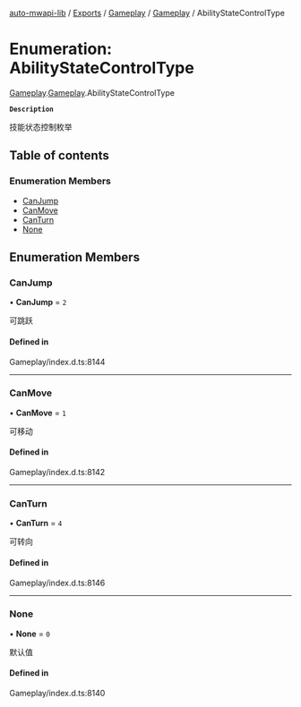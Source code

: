 [auto-mwapi-lib](../README.md) / [Exports](../modules.md) / [Gameplay](../modules/Gameplay.md) / [Gameplay](../modules/Gameplay.Gameplay.md) / AbilityStateControlType

# Enumeration: AbilityStateControlType

[Gameplay](../modules/Gameplay.md).[Gameplay](../modules/Gameplay.Gameplay.md).AbilityStateControlType

**`Description`**

技能状态控制枚举

## Table of contents

### Enumeration Members

- [CanJump](Gameplay.Gameplay.AbilityStateControlType.md#canjump)
- [CanMove](Gameplay.Gameplay.AbilityStateControlType.md#canmove)
- [CanTurn](Gameplay.Gameplay.AbilityStateControlType.md#canturn)
- [None](Gameplay.Gameplay.AbilityStateControlType.md#none)

## Enumeration Members

### CanJump

• **CanJump** = ``2``

可跳跃

#### Defined in

Gameplay/index.d.ts:8144

___

### CanMove

• **CanMove** = ``1``

可移动

#### Defined in

Gameplay/index.d.ts:8142

___

### CanTurn

• **CanTurn** = ``4``

可转向

#### Defined in

Gameplay/index.d.ts:8146

___

### None

• **None** = ``0``

默认值

#### Defined in

Gameplay/index.d.ts:8140
